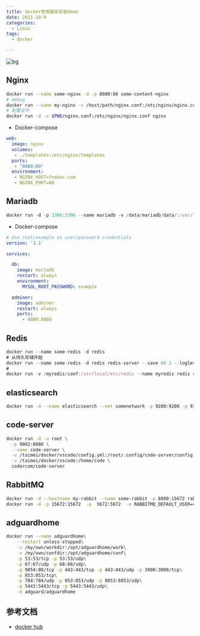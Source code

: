 ```yaml
---
title: docker常用服务安装demo
date: 2021-10-9
categories:
  - Linux
tags:
  - docker

---
```


![bg](https://fastly.jsdelivr.net/gh/qbmzc/images/2021/202110121604679.png)

<!-- more -->

## Nginx

```bash
docker run --name some-nginx -d -p 8080:80 some-content-nginx
# debug
docker run --name my-nginx -v /host/path/nginx.conf:/etc/nginx/nginx.conf:ro -d nginx nginx-debug -g 'daemon off;'
# 配置文件
docker run -d -v $PWD/nginx.conf:/etc/nginx/nginx.conf nginx
```

- Docker-compose

```yaml
web:
  image: nginx
  volumes:
   - ./templates:/etc/nginx/templates
  ports:
   - "8080:80"
  environment:
   - NGINX_HOST=foobar.com
   - NGINX_PORT=80
```



## Mariadb

```js
docker run -d -p 3306:3306 --name mariadb -v /data/mariadb/data/:/var/lib/mysql -e MYSQL_ROOT_PASSWORD=root mariadb:latest 
```

- Docker-compose

```yaml
# Use root/example as user/password credentials
version: '3.1'

services:

  db:
    image: mariadb
    restart: always
    environment:
      MYSQL_ROOT_PASSWORD: example

  adminer:
    image: adminer
    restart: always
    ports:
      - 8080:8080
```



## Redis

```js
docker run --name some-redis -d redis
# 从持久存储开始
docker run --name some-redis -d redis redis-server --save 60 1 --loglevel warning
# 
docker run -v /myredis/conf:/usr/local/etc/redis --name myredis redis redis-server /usr/local/etc/redis/redis.conf
```

## elasticsearch

```bash
docker run -d --name elasticsearch --net somenetwork -p 9200:9200 -p 9300:9300 -e "discovery.type=single-node" elasticsearch:tag
```

## code-server

```bash
docker run -d -u root \
  -p 9002:8080 \
  --name code-server \
  -v /taimei/docker/vscode/config.yml:/root/.config/code-server/config.yaml \
  -v /taimei/docker/vscode:/home/code \
  codercom/code-server
```

## RabbitMQ

```bash
docker run -d --hostname my-rabbit --name some-rabbit -p 8080:15672 rabbitmq:3-management
docker run -d -p 15672:15672  -p  5672:5672  -e RABBITMQ_DEFAULT_USER=cong.zheng -e RABBITMQ_DEFAULT_PASS=Taimei@123 --name rabbitmq  rabbitmq:3-management
```

##  adguardhome

```bash
docker run --name adguardhome\
    --restart unless-stopped\
    -v /my/own/workdir:/opt/adguardhome/work\
    -v /my/own/confdir:/opt/adguardhome/conf\
    -p 53:53/tcp -p 53:53/udp\
    -p 67:67/udp -p 68:68/udp\
    -p 9054:80/tcp -p 443:443/tcp -p 443:443/udp -p 3000:3000/tcp\
    -p 853:853/tcp\
    -p 784:784/udp -p 853:853/udp -p 8853:8853/udp\
    -p 5443:5443/tcp -p 5443:5443/udp\
    -d adguard/adguardhome
```

## 参考文档

- [docker hub](https://registry.hub.docker.com/)